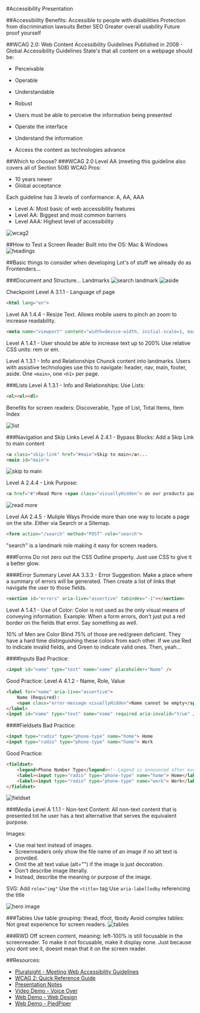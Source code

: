 #Accessibility Presentation

##Accessibility Benefits:
Accessible to people with disabilities
Protection from discrimination lawsuits
Better SEO
Greater overall usability
Future proof yourself

##WCAG 2.0: Web Content Accessibility Guidelines
Published in 2008 - Global Accessibility Guidelines
State's that all content on a webpage should be:
* Perceivable
* Operable
* Understandable
* Robust

* Users must be able to perceive the information being presented
* Operate the interface
* Understand the information 
* Access the content as technologies advance

##Which to choose?
###WCAG 2.0 Level AA (meeting this guideline also covers all of Section 508)
WCAG Pros:
* 10 years newer
* Global acceptance

Each guideline has 3 levels of conformance: A, AA, AAA
* Level A: Most basic of web accessibility features
* Level AA: Biggest and most common barriers
* Level AAA: Highest level of accessibility

![wcag2](voice-over/wcag2.png)

##How to Test a Screen Reader
Built into the OS: Mac & Windows
![headings](voice-over/headings.png)

##Basic things to consider when developing
Lot's of stuff we already do as Frontenders...

###Document and Structure...
Landmarks
![search landmark](voice-over/landmarks.png)
![aside](voice-over/complimentary.png)

Checkpoint Level A 3.1.1 - Language of page
```html
<html lang="en">
```

Level AA 1.4.4 - Resize Text. 
Allows mobile users to pinch an zoom to increase readability.
```html
<meta name="viewport" content="width=device-width, initial-scale=1, maximum-scale=1, user-scale=no" />
```

Level A 1.4.1 - User should be able to increase text up to 200%
Use relative CSS units: rem or em.

Level A 1.3.1 - Info and Relationships
Chunck content into landmarks. Users with assistive technologies use this to navigate: 
header, nav, main, footer, aside. 
One ```<main>```, one ```<h1>``` per page.

###Lists
Level A 1.3.1 - Info and Relationships:
Use Lists: 
```html
<ol><ul><dl>
```
Benefits for screen readers:
Discoverable, Type of List, Total Items, Item Index

![list](voice-over/list.png)

###Navigation and Skip Links
Level A 2.4.1 - Bypass Blocks: 
Add a Skip Link to main content
```html
<a class="skip-link" href="#main">Skip to main</a>...
<main id="main">
```
![skip to main](voice-over/skip-to-main.png)

Level A 2.4.4 - Link Purpose:
```html
<a href="#">Read More <span class="visuallyHidden"> on our products page</span></a>
```
![read more](voice-over/read-more.png)

Level AA 2.4.5 - Muliple Ways 
Provide more than one way to locate a page on the site. Either via Search or a Sitemap.
```html
<form action="/search" method="POST" role="search">
```
"search" is a landmark role making it easy for screen readers.

###Forms
Do not zero out the CSS Outline property. Just use CSS to give it a better glow.

####Error Summary
Level AA 3.3.3 - Error Suggestion: 
Make a place where a summary of errors will be generated. Then create a list of links that navigate the user to those fields.
```html
<section id="errors" aria-live="assertive" tabindex="-1"></section>
```

Level A 1.4.1 - Use of Color: 
Color is not used as the only visual means of conveying information. 
Example: When a form errors, don't just put a red border on the fields that error. Say something as well.

10% of Men are Color Blind
75% of those are red/green deficient. They have a hard time distinguishing these colors from each other.
If we use Red to indicate invalid fields, and Green to indicate valid ones. Then, yeah...

####Inputs
Bad Practice:
```html
<input id="name" type="text" name="name" placeholder="Name" />
```

Good Practice:
Level A 4.1.2 - Name, Role, Value
```html
<label for="name" aria-live="assertive">
    Name (Required):
    <span class="error-message visuallyHidden">Name cannot be empty</span>
</label>
<input id="name" type="text" name="name" required aria-invalid="true" />
```

####Fieldsets
Bad Practice:
```html
<input type="radio" type="phone-type" name="home"> Home
<input type="radio" type="phone-type" name="home"> Work
```

Good Practice:
```html
<fieldset>
    <legend>Phone Number Type</legend><!--Legend is announced after every focused element for a screen reader-->
    <label><input type="radio" type="phone-type" name="home"> Home</label>
    <label><input type="radio" type="phone-type" name="work"> Work</label>
</fieldset>
```

![fieldset](voice-over/fieldset.png)

###Media
Level A 1.1.1 - Non-text Content: 
All non-text content that is presented tot he user has a text alternative that serves the equivalent purpose.

Images: 
* Use real text instead of images.
* Screenreaders only show the file name of an image if no alt text is provided. 
* Omit the alt text value (alt="") if the image is just decoration.
* Don't describe image literally.
* Instead, describe the meaning or purpose of the image.

SVG: 
    Add ```role="img"```
    Use the ```<title>``` tag
    Use ```aria-labelledby``` referencing the title

![hero image](voice-over/hero-image.png)

###Tables
Use table grouping: thead, tfoot, tbody
Avoid complex tables: Not great experience for screen readers.
![tables](voice-over/table.png)

###RWD
Off screen content, meaning: left-100% is still focusable in the screenreader. To make it not focusable, make it display none. Just because you dont see it, doesnt mean that it on the screen reader.

##Resources:
* [Pluralsight - Meeting Web Accessibility Guidelines](https://app.pluralsight.com/library/courses/web-accessibility-meeting-guidelines/exercise-files)
* [WCAG 2: Quick Reference Guide](https://www.w3.org/WAI/WCAG20/quickref/?currentsidebar=%23col_customize)
* [Presentation Notes](https://github.com/jgeringer/accessibility/blob/master/PRESENTATION.md)
* [Video Demo - Voice Over](voice-over/voiceover-demo-final.mp4)
* [Web Demo - Web Design](http://accessibility.paperplane.io/Acme.html)
* [Web Demo - PiedPiper](http://accessibility.paperplane.io/PiedPiper.html)